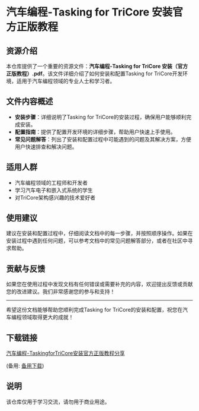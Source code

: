 # 汽车编程-Tasking for TriCore 安装官方正版教程

## 资源介绍

本仓库提供了一个重要的资源文件：**汽车编程-Tasking for TriCore 安装（官方正版教程）.pdf**。该文件详细介绍了如何安装和配置Tasking for TriCore开发环境，适用于汽车编程领域的专业人士和学习者。

## 文件内容概述

- **安装步骤**：详细说明了Tasking for TriCore的安装过程，确保用户能够顺利完成安装。
- **配置指南**：提供了配置开发环境的详细步骤，帮助用户快速上手使用。
- **常见问题解答**：列出了安装和配置过程中可能遇到的问题及其解决方案，方便用户快速排查和解决问题。

## 适用人群

- 汽车编程领域的工程师和开发者
- 学习汽车电子和嵌入式系统的学生
- 对TriCore架构感兴趣的技术爱好者

## 使用建议

建议在安装和配置过程中，仔细阅读文档中的每一步骤，并按照顺序操作。如果在安装过程中遇到任何问题，可以参考文档中的常见问题解答部分，或者在社区中寻求帮助。

## 贡献与反馈

如果您在使用过程中发现文档有任何错误或需要补充的内容，欢迎提出反馈或贡献您的改进建议。我们非常感谢您的参与和支持！

---

希望这份文档能够帮助您顺利完成Tasking for TriCore的安装和配置，祝您在汽车编程领域取得更大的成就！

## 下载链接
[汽车编程-TaskingforTriCore安装官方正版教程分享](https://pan.quark.cn/s/159f5a4dc3cc) 

(备用: [备用下载](https://pan.baidu.com/s/1OALVtwXSHTvRY_Aip0LtJQ?pwd=1234))

## 说明

该仓库仅用于学习交流，请勿用于商业用途。
